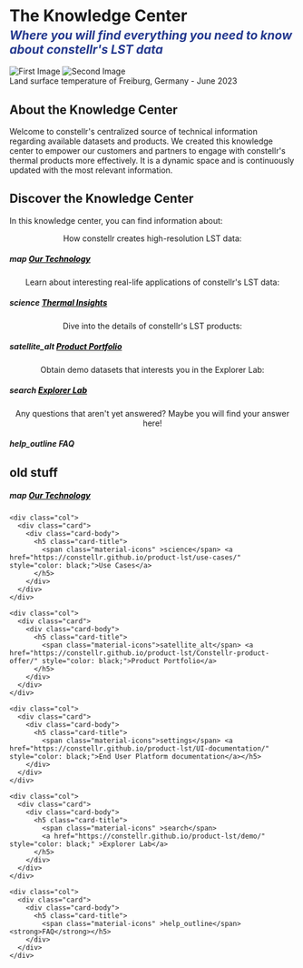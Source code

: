 <!DOCTYPE html>
<html lang="en">
<head>
<meta charset="UTF-8">
<meta name="viewport" content="width=device-width, initial-scale=1.0">
<link href="stylesheets/extra.css" rel="stylesheet">
</head>

<h1 style="margin-bottom: 5px; "><strong>The Knowledge Center</strong></h1>
<h2 style="margin-top: 0; margin-bottom: 0px; color: #24398F;"><em>Where you will find everything you need to know about constellr's LST data</em></h2>

<br>

<body>
<div class="wrapper">
<div class="image-container">
<img src="https://public-data-213979744349.s3.eu-central-1.amazonaws.com/images/freiburg_2023-06-25_tobi_aoi_basemap-min.png" alt="First Image" class="active">
<img src="https://public-data-213979744349.s3.eu-central-1.amazonaws.com/images/freiburg_2023-06-25_tobi_aoi_lst_overlay-min.png" alt="Second Image">
</div>
</div>
<figcaption>Land surface temperature of Freiburg, Germany - June 2023</figcaption>
</body>

</html>

<h2>About the Knowledge Center</h2>

Welcome to constellr's centralized source of technical information regarding available datasets and products. We created this knowledge center to empower our customers and partners to engage with constellr's thermal products more effectively. It is a dynamic space and is continuously updated with the most relevant information.    

<h2>Discover the Knowledge Center</h2>

In this knowledge center, you can find information about:  

<center>How constellr creates high-resolution LST data:</center>  
<div class="card">
  <div class="card-body">
    <h5 class="card-title">
      <span class="material-icons" >map</span> <a href="https://constellr.github.io/product-lst/our-technology/" style="color: black;">Our Technology</a>
    </h5>
  </div>
</div>

<center>Learn about interesting real-life applications of constellr's LST data:</center>  
<div class="card">
  <div class="card-body">
    <h5 class="card-title">
      <span class="material-icons" >science</span> <a href="https://constellr.github.io/product-lst/use-cases/" style="color: black;">Thermal Insights</a>
    </h5>
  </div>
</div>

<center>Dive into the details of constellr's LST products:</center>  
<div class="card">
  <div class="card-body">
    <h5 class="card-title">
      <span class="material-icons">satellite_alt</span> <a href="https://constellr.github.io/product-lst/Constellr-product-offer/" style="color: black;">Product Portfolio</a>
    </h5>
  </div>
</div>

<center>Obtain demo datasets that interests you in the Explorer Lab:</center>  
<div class="card">
  <div class="card-body">
    <h5 class="card-title">
      <span class="material-icons" >search</span> 
      <a href="https://constellr.github.io/product-lst/demo/" style="color: black;" >Explorer Lab</a>
    </h5>
  </div>
</div>

<center>Any questions that aren't yet answered? Maybe you will find your answer here!</center>  
<div class="card">
  <div class="card-body">
    <h5 class="card-title">
      <span class="material-icons" >help_outline</span> <strong>FAQ</strong></h5>
  </div>
</div>






## old stuff


</style>
</head>
<body>
<div class="container py-4">
  <div class="row row-cols-1 row-cols-md-3 g-4">
    <div class="col">
      <div class="card">
        <div class="card-body">
          <h5 class="card-title">
            <span class="material-icons" >map</span> <a href="https://constellr.github.io/product-lst/our-technology/" style="color: black;">Our Technology</a>
          </h5>
        </div>
      </div>
    </div>

    <div class="col">
      <div class="card">
        <div class="card-body">
          <h5 class="card-title">
            <span class="material-icons" >science</span> <a href="https://constellr.github.io/product-lst/use-cases/" style="color: black;">Use Cases</a>
          </h5>
        </div>
      </div>
    </div>

    <div class="col">
      <div class="card">
        <div class="card-body">
          <h5 class="card-title">
            <span class="material-icons">satellite_alt</span> <a href="https://constellr.github.io/product-lst/Constellr-product-offer/" style="color: black;">Product Portfolio</a>
          </h5>
        </div>
      </div>
    </div>

    <div class="col">
      <div class="card">
        <div class="card-body">
          <h5 class="card-title">
            <span class="material-icons">settings</span> <a href="https://constellr.github.io/product-lst/UI-documentation/" style="color: black;">End User Platform documentation</a></h5>
        </div>
      </div>
    </div>

    <div class="col">
      <div class="card">
        <div class="card-body">
          <h5 class="card-title">
            <span class="material-icons" >search</span> 
            <a href="https://constellr.github.io/product-lst/demo/" style="color: black;" >Explorer Lab</a>
          </h5>
        </div>
      </div>
    </div>

    <div class="col">
      <div class="card">
        <div class="card-body">
          <h5 class="card-title">
            <span class="material-icons" >help_outline</span> <strong>FAQ</strong></h5>
        </div>
      </div>
    </div>
  </div>
</div>

<script src="https://cdn.jsdelivr.net/npm/@popperjs/core@2.11.6/dist/umd/popper.min.js"></script>
<script src="https://cdn.jsdelivr.net/npm/bootstrap@5.3.0-alpha1/dist/js/bootstrap.min.js"></script>

</body>
